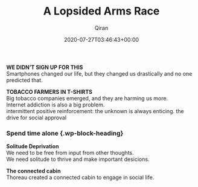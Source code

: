 ﻿---
title: A Lopsided Arms Race
author: Qiran
type: post
date: 2020-07-27T03:46:43+00:00
aliases: ["/a-lopsided-arms-race/"]
categories:
  - Digital Minimalism

---
**WE DIDN’T SIGN UP FOR THIS**  
Smartphones changed our life, but they changed us drastically and no one predicted that.

**TOBACCO FARMERS IN T-SHIRTS**  
Big tobacco companies emerged, and they are harming us more.  
Internet addiction is also a big problem.  
intermittent positive reinforcement: the unknown is always enticing. the drive for social approval

### Spend time alone {.wp-block-heading}

**Solitude Deprivation**  
We need to be free from input from other thoughts.  
We need solitude to thrive and make important desicions.

**The connected cabin**  
Thoreau created a connected cabin to engage in social life.
